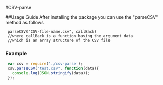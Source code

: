 #CSV-parse

##Usage Guide
After installing the package you can use the "parseCSV" method as follows
```
 parseCSV("CSV-file-name.csv", callBack)
 //where callBack is a function having the argument data 
 //which is an array structure of the CSV file
```
### Example

```javascript
 var csv = require('./csv-parse');
 csv.parseCSV("test.csv", function(data){
   console.log(JSON.stringify(data));
 });
``` 
